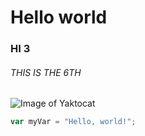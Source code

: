 # Hello world
### HI 3

###### THIS IS THE 6TH

![Image of Yaktocat](https://octodex.github.com/images/yaktocat.png)


``` javascript
var myVar = "Hello, world!";
```

